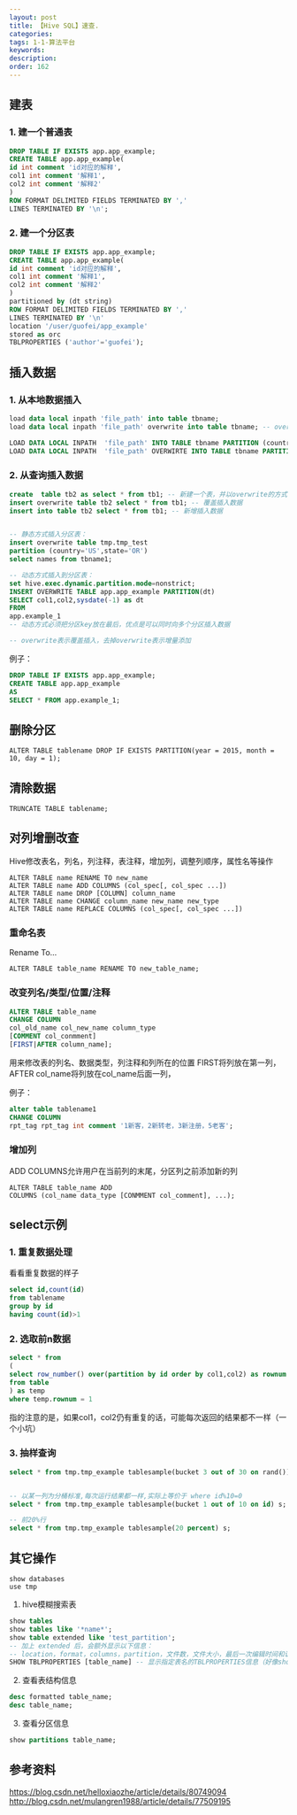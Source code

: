 ```yaml
---
layout: post
title: 【Hive SQL】速查.
categories:
tags: 1-1-算法平台
keywords:
description:
order: 162
---
```


## 建表
### 1. 建一个普通表
```sql
DROP TABLE IF EXISTS app.app_example;
CREATE TABLE app.app_example(
id int comment 'id对应的解释',
col1 int comment '解释1',
col2 int comment '解释2'
)
ROW FORMAT DELIMITED FIELDS TERMINATED BY ','
LINES TERMINATED BY '\n';
```
### 2. 建一个分区表
```sql
DROP TABLE IF EXISTS app.app_example;
CREATE TABLE app.app_example(
id int comment 'id对应的解释',
col1 int comment '解释1',
col2 int comment '解释2'
)
partitioned by (dt string)
ROW FORMAT DELIMITED FIELDS TERMINATED BY ','
LINES TERMINATED BY '\n'
location '/user/guofei/app_example'
stored as orc
TBLPROPERTIES ('author'='guofei');
```
## 插入数据
### 1. 从本地数据插入
```sql
load data local inpath 'file_path' into table tbname;
load data local inpath 'file_path' overwrite into table tbname; -- overwrite抹除原数据

LOAD DATA LOCAL INPATH  'file_path' INTO TABLE tbname PARTITION (country='US', state='CA') -- 插入分区表，增量添加，不是覆盖
LOAD DATA LOCAL INPATH  'file_path' OVERWIRTE INTO TABLE tbname PARTITION (country='US', state='CA') -- 插入分区表，带overwirte表示覆盖
```

### 2. 从查询插入数据
```sql
create  table tb2 as select * from tb1; -- 新建一个表，并以overwrite的方式写入数据
insert overwrite table tb2 select * from tb1; -- 覆盖插入数据
insert into table tb2 select * from tb1; -- 新增插入数据


-- 静态方式插入分区表：
insert overwrite table tmp.tmp_test
partition (country='US',state='OR')
select names from tbname1;

-- 动态方式插入到分区表：
set hive.exec.dynamic.partition.mode=nonstrict;
INSERT OVERWRITE TABLE app.app_example PARTITION(dt)
SELECT col1,col2,sysdate(-1) as dt
FROM
app.example_1
-- 动态方式必须把分区key放在最后，优点是可以同时向多个分区插入数据

-- overwrite表示覆盖插入，去掉overwrite表示增量添加
```

例子：
```sql
DROP TABLE IF EXISTS app.app_example;
CREATE TABLE app.app_example
AS
SELECT * FROM app.example_1;
```

## 删除分区

```
ALTER TABLE tablename DROP IF EXISTS PARTITION(year = 2015, month = 10, day = 1);
```

## 清除数据
```
TRUNCATE TABLE tablename;
```

## 对列增删改查
Hive修改表名，列名，列注释，表注释，增加列，调整列顺序，属性名等操作
```
ALTER TABLE name RENAME TO new_name
ALTER TABLE name ADD COLUMNS (col_spec[, col_spec ...])
ALTER TABLE name DROP [COLUMN] column_name
ALTER TABLE name CHANGE column_name new_name new_type
ALTER TABLE name REPLACE COLUMNS (col_spec[, col_spec ...])
```
### 重命名表
Rename To…
```
ALTER TABLE table_name RENAME TO new_table_name;
```
### 改变列名/类型/位置/注释
```sql
ALTER TABLE table_name
CHANGE COLUMN
col_old_name col_new_name column_type
[COMMENT col_conmment]
[FIRST|AFTER column_name];
```
用来修改表的列名、数据类型，列注释和列所在的位置
FIRST将列放在第一列，AFTER col_name将列放在col_name后面一列，

例子：
```sql
alter table tablename1
CHANGE COLUMN
rpt_tag rpt_tag int comment '1新客，2新转老，3新注册，5老客';
```
### 增加列

ADD COLUMNS允许用户在当前列的末尾，分区列之前添加新的列
```
ALTER TABLE table_name ADD
COLUMNS (col_name data_type [CONMMENT col_comment], ...);
```

## select示例
### 1. 重复数据处理
看看重复数据的样子

```sql
select id,count(id)
from tablename
group by id
having count(id)>1
```

### 2. 选取前n数据

```sql
select * from
(
select row_number() over(partition by id order by col1,col2) as rownum , *
from table
) as temp
where temp.rownum = 1
```
指的注意的是，如果col1，col2仍有重复的话，可能每次返回的结果都不一样（一个小坑）

### 3. 抽样查询
```sql
select * from tmp.tmp_example tablesample(bucket 3 out of 30 on rand()) s;


-- 以某一列为分桶标准,每次运行结果都一样,实际上等价于 where id%10=0
select * from tmp.tmp_example tablesample(bucket 1 out of 10 on id) s;

-- 前20%行
select * from tmp.tmp_example tablesample(20 percent) s;
```

## 其它操作
```
show databases
use tmp
```


1. hive模糊搜索表
```sql
show tables
show tables like '*name*';
show table extended like 'test_partition';
-- 加上 extended 后，会额外显示以下信息：
-- location，format，columns，partition，文件数，文件大小，最后一次编辑时间和访问时间
SHOW TBLPROPERTIES [table_name] -- 显示指定表名的TBLPROPERTIES信息（好像show create table [table_name]更全）
```
2. 查看表结构信息
```sql
desc formatted table_name;
desc table_name;
```
3. 查看分区信息
```sql
show partitions table_name;
```

## 参考资料
https://blog.csdn.net/helloxiaozhe/article/details/80749094  
http://blog.csdn.net/mulangren1988/article/details/77509195
